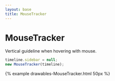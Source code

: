 ```yaml
---
layout: base
title: MouseTracker
---
```


# MouseTracker

Vertical guideline when hovering with mouse.

```javascript
timeline.sidebar = null;
new MouseTracker(timeline);
```

{% example drawables-MouseTracker.html 50px %}
